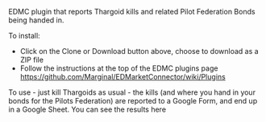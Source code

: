EDMC plugin that reports Thargoid kills and related Pilot Federation Bonds
being handed in.

To install: 
* Click on the Clone or Download button above, choose to download as a ZIP file
* Follow the instructions at the top of the EDMC plugins page https://github.com/Marginal/EDMarketConnector/wiki/Plugins

To use - just kill Thargoids as usual - the kills (and where you hand in your
bonds for the Pilots Federation) are reported to a Google Form, and end up in 
a Google Sheet. You can see the results here <tdb>

